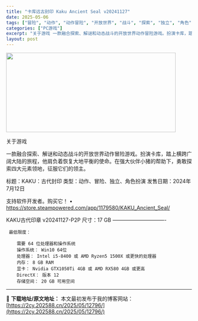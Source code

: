 ```yaml
---
title: "卡库远古封印 Kaku Ancient Seal v20241127"
date: 2025-05-06
tags: ["冒险", "动作", "动作冒险", "开放世界", "战斗", "探索", "独立", "角色", "角色扮演", "解谜"]
categories: ["PC游戏"]
excerpt: "关于游戏 一款融合探索、解谜和动态战斗的开放世界动作冒险游戏。扮演卡库，踏上横跨广阔大陆的旅程，他肩负着恢复大地平衡的使命。在强大伙伴小猪的帮助下，勇敢探索四大元素领地，征服它们的领主。 标题：KAKU：古代封印 类型：动作、冒险、独立、角色扮演 发售日期：2024年7月12日 支持软件开发者。购买&hellip;"
layout: post
---
```


<img class="aligncenter size-full wp-image-12787" src="https://2cy.202588.cn/wp-content/uploads/2025/05/202505061526502.webp" alt="" width="460" height="215" />

关于游戏

一款融合探索、解谜和动态战斗的开放世界动作冒险游戏。扮演卡库，踏上横跨广阔大陆的旅程，他肩负着恢复大地平衡的使命。在强大伙伴小猪的帮助下，勇敢探索四大元素领地，征服它们的领主。

标题：KAKU：古代封印
类型：动作、冒险、独立、角色扮演
发售日期：2024年7月12日

支持软件开发者。购买它！
• https://store.steampowered.com/app/1179580/KAKU_Ancient_Seal/

KAKU古代印章 v20241127-P2P
尺寸：17 GB
——————————- 

     最低限度：

        需要 64 位处理器和操作系统
        操作系统： Win10 64位
        处理器： Intel i5-8400 或 AMD Ryzen5 1500X 或更快的处理器
        内存： 8 GB RAM
        显卡： Nvidia GTX1050Ti 4GB 或 AMD RX580 4GB 或更高
        DirectX： 版本 12
        存储空间： 20 GB 可用空间


---
📖 **下载地址/原文地址：** 本文最初发布于我的博客网站：[https://2cy.202588.cn/2025/05/12796/](https://2cy.202588.cn/2025/05/12796/)
